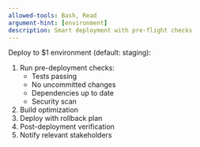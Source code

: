 ```yaml
---
allowed-tools: Bash, Read
argument-hint: [environment]
description: Smart deployment with pre-flight checks
---
```


Deploy to $1 environment (default: staging):

1. Run pre-deployment checks:
   - Tests passing
   - No uncommitted changes
   - Dependencies up to date
   - Security scan
2. Build optimization
3. Deploy with rollback plan
4. Post-deployment verification
5. Notify relevant stakeholders
